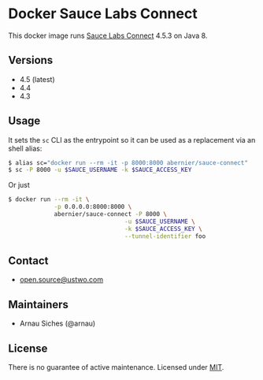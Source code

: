 # Docker Sauce Labs Connect

This docker image runs [Sauce Labs Connect](https://wiki.saucelabs.com/display/DOCS/Sauce+Connect+Proxy) 4.5.3 on Java 8.


## Versions

* 4.5 (latest)
* 4.4
* 4.3

## Usage

It sets the `sc` CLI as the entrypoint so it can be used as a replacement via
an shell alias:

```sh
$ alias sc="docker run --rm -it -p 8000:8000 abernier/sauce-connect"
$ sc -P 8000 -u $SAUCE_USERNAME -k $SAUCE_ACCESS_KEY
```

Or just

```sh
$ docker run --rm -it \
             -p 0.0.0.0:8000:8000 \
             abernier/sauce-connect -P 8000 \
                                 -u $SAUCE_USERNAME \
                                 -k $SAUCE_ACCESS_KEY \
                                 --tunnel-identifier foo
```

## Contact

* open.source@ustwo.com


## Maintainers

* Arnau Siches (@arnau)


## License

There is no guarantee of active maintenance. Licensed under [MIT](./LICENSE).
